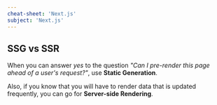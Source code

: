 ```yaml
---
cheat-sheet: 'Next.js'
subject: 'Next.js'
---
```


## SSG vs SSR

When you can answer _yes_ to the question _"Can I pre-render this page ahead of a user's request?"_, use **Static Generation**.

Also, if you know that you will have to render data that is updated frequently, you can go for **Server-side Rendering**.
